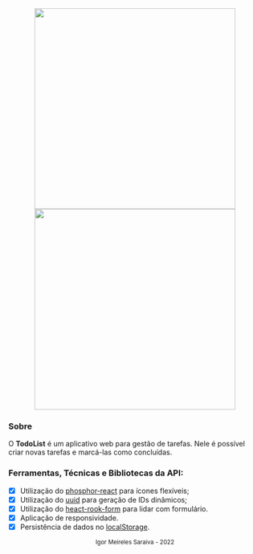 <div align="center">
  <img src="https://user-images.githubusercontent.com/52252800/201234157-e1a7db99-bf8b-4fd5-b32c-2232b05c5b4d.png" width="400px" >

  <img src="https://user-images.githubusercontent.com/52252800/201234175-1a6d180b-ab5b-4f3d-8f53-3dec33ddbc28.png" width="400px" >
</div>

### Sobre

O **TodoList** é um aplicativo web para gestão de tarefas. Nele é possível criar novas tarefas e marcá-las como concluídas.

### Ferramentas, Técnicas e Bibliotecas da API:

- [x] Utilização do [phosphor-react](https://github.com/phosphor-icons/phosphor-react) para ícones flexíveis;
- [x] Utilização do [uuid](https://www.npmjs.com/package/uuid) para geração de IDs dinâmicos;
- [x] Utilização do [heact-rook-form](https://react-hook-form.com/get-started) para lidar com formulário.
- [x] Aplicação de responsividade.
- [x] Persistência de dados no [localStorage](https://developer.mozilla.org/en-US/docs/Web/API/Window/localStorage).

<div align="center">
  <small>Igor Meireles Saraiva - 2022</small>
</div>
